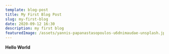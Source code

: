 ```yaml
---
template: blog-post
title: My First Blog Post
slug: my-first-blog
date: 2020-09-12 16:30
description: my first blog
featuredImage: /assets/yannis-papanastasopoulos-u6dnimaudae-unsplash.jpg
---
```

**Hello World**